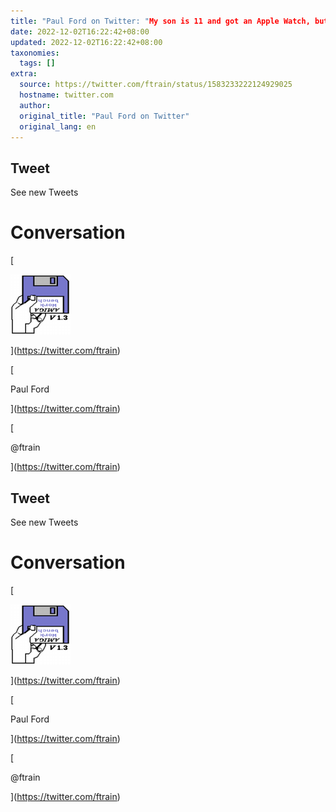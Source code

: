 ```yaml
---
title: "Paul Ford on Twitter: "My son is 11 and got an Apple Watch, but can never close his rings because he put his height in as 5’9” and thus the watch doesn’t believe he ever stands up. We can’t figure out how to change it. Genuine tragedy." / Twitter"
date: 2022-12-02T16:22:42+08:00
updated: 2022-12-02T16:22:42+08:00
taxonomies:
  tags: []
extra:
  source: https://twitter.com/ftrain/status/1583233222124929025
  hostname: twitter.com
  author: 
  original_title: "Paul Ford on Twitter"
  original_lang: en
---
```


## Tweet

See new Tweets

# Conversation

[

![](vfyOHT8R_x96.png)

](https://twitter.com/ftrain)

[

Paul Ford



](https://twitter.com/ftrain)

[

@ftrain

](https://twitter.com/ftrain)

## Tweet

See new Tweets

# Conversation

[

![](vfyOHT8R_x96.png)

](https://twitter.com/ftrain)

[

Paul Ford



](https://twitter.com/ftrain)

[

@ftrain

](https://twitter.com/ftrain)
